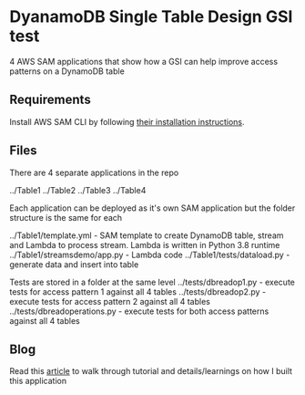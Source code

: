 # DyanamoDB Single Table Design GSI test

4 AWS SAM applications that show how a GSI can help improve access patterns on a DynamoDB table

## Requirements
Install AWS SAM CLI by following [their installation instructions](https://docs.aws.amazon.com/serverless-application-model/latest/developerguide/serverless-sam-cli-install.html).

## Files
There are 4 separate applications in the repo

../Table1
../Table2
../Table3
../Table4

Each application can be deployed as it's own SAM application but the folder structure is the same for each

../Table1/template.yml - SAM template to create DynamoDB table, stream and Lambda to process stream. Lambda is written in Python 3.8 runtime
../Table1/streamsdemo/app.py - Lambda code
../Table1/tests/dataload.py - generate data and insert into table

Tests are stored in a folder at the same level
../tests/dbreadop1.py - execute tests for access pattern 1 against all 4 tables
../tests/dbreadop2.py - execute tests for access pattern 2 against all 4 tables
../tests/dbreadoperations.py - execute tests for both access patterns against all 4 tables

## Blog
Read this [article](https://dev.to/aws-builders/dynamodb-single-table-design-how-to-use-a-gsi-26eo) to walk through tutorial and details/learnings on how I built this application

